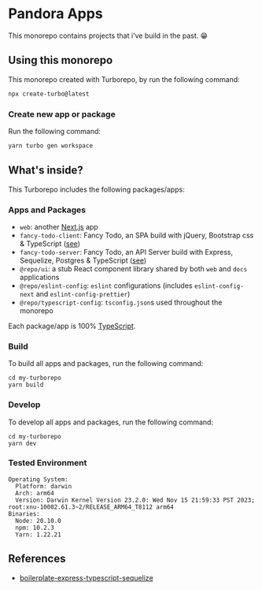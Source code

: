 # Pandora Apps

This monorepo contains projects that i've build in the past. 😁

## Using this monorepo

This monorepo created with Turborepo, by run the following command:

```sh
npx create-turbo@latest
```

### Create new app or package

Run the following command:
```sh
yarn turbo gen workspace
```

## What's inside?

This Turborepo includes the following packages/apps:

### Apps and Packages

- `web`: another [Next.js](https://nextjs.org/) app
- `fancy-todo-client`: Fancy Todo, an SPA build with jQuery, Bootstrap css & TypeScript ([see](https://github.com/REPO/apps/fancy-todo-client/README.md))
- `fancy-todo-server`: Fancy Todo, an API Server build with Express, Sequelize, Postgres & TypeScript ([see](https://github.com/REPO/apps/fancy-todo-server/README.md))
- `@repo/ui`: a stub React component library shared by both `web` and `docs` applications
- `@repo/eslint-config`: `eslint` configurations (includes `eslint-config-next` and `eslint-config-prettier`)
- `@repo/typescript-config`: `tsconfig.json`s used throughout the monorepo

Each package/app is 100% [TypeScript](https://www.typescriptlang.org/).

### Build

To build all apps and packages, run the following command:

```
cd my-turborepo
yarn build
```

### Develop

To develop all apps and packages, run the following command:

```
cd my-turborepo
yarn dev
```

### Tested Environment
```
Operating System:
  Platform: darwin
  Arch: arm64
  Version: Darwin Kernel Version 23.2.0: Wed Nov 15 21:59:33 PST 2023; root:xnu-10002.61.3~2/RELEASE_ARM64_T8112 arm64
Binaries:
  Node: 20.10.0
  npm: 10.2.3
  Yarn: 1.22.21
```

## References
- [boilerplate-express-typescript-sequelize](https://github.com/RobbeCl/boilerplate-express-typescript-sequelize)
